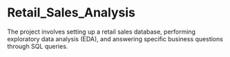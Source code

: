 # Retail_Sales_Analysis

 The project involves setting up a retail sales database, performing exploratory data analysis (EDA), and answering specific business questions through SQL queries.
